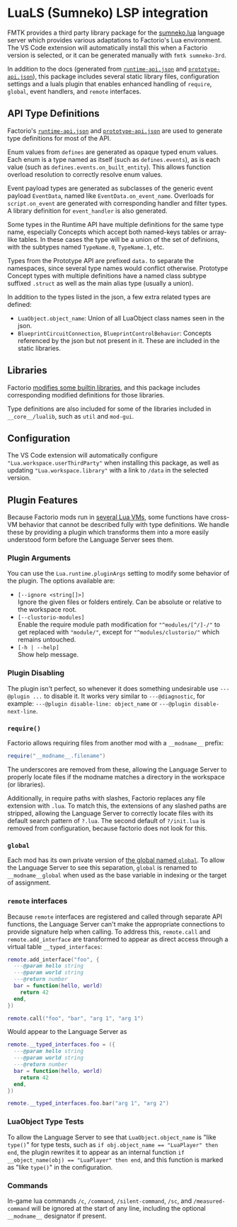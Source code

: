 # LuaLS (Sumneko) LSP integration

FMTK provides a third party library package for the [sumneko.lua](https://marketplace.visualstudio.com/items?itemName=sumneko.lua) language server which provides various adaptations to Factorio's Lua environment. The VS Code extension will automatically install this when a Factorio version is selected, or it can be generated manually with `fmtk sumneko-3rd`.

In addition to the docs (generated from [`runtime-api.json`](https://lua-api.factorio.com/latest/auxiliary/json-docs-runtime.html) and [`prototype-api.json`](https://lua-api.factorio.com/latest/auxiliary/json-docs-prototype.html)), this package includes several static library files, configuration settings and a luals plugin that enables enhanced handling of `require`, `global`, event handlers, and `remote` interfaces.

## API Type Definitions

Factorio's [`runtime-api.json`](https://lua-api.factorio.com/latest/auxiliary/json-docs-runtime.html) and [`prototype-api.json`](https://lua-api.factorio.com/latest/auxiliary/json-docs-prototype.html) are used to generate type definitions for most of the API.

Enum values from `defines` are generated as opaque typed enum values. Each enum is a type named as itself (such as `defines.events`), as is each value (such as `defines.events.on_built_entity`). This allows function overload resolution to correctly resolve enum values.

Event payload types are generated as subclasses of the generic event payload `EventData`, named like `EventData.on_event_name`. Overloads for `script.on_event` are generated with corresponding handler and filter types. A library definition for `event_handler` is also generated.

Some types in the Runtime API have multiple definitions for the same type name, especially Concepts which accept both named-keys tables or array-like tables. In these cases the type will be a union of the set of definions, with the subtypes named `TypeName.0`, `TypeName.1`, etc.

Types from the Prototype API are prefixed `data.` to separate the namespaces, since several type names would conflict otherwise. Prototype Concept types with multiple definitions have a named class subtype suffixed `.struct` as well as the main alias type (usually a union).

In addition to the types listed in the json, a few extra related types are defined:
 * `LuaObject.object_name`: Union of all LuaObject class names seen in the json.
 * `BlueprintCircuitConnection`, `BlueprintControlBehavior`: Concepts referenced by the json but not present in it. These are included in the static libraries.

## Libraries

Factorio [modifies some builtin libraries](https://lua-api.factorio.com/latest/auxiliary/libraries.html), and this package includes corresponding modified definitions for those libraries.

Type definitions are also included for some of the libraries included in `__core__/lualib`, such as `util` and `mod-gui`.

## Configuration

The VS Code extension will automatically configure `"Lua.workspace.userThirdParty"` when installing this package, as well as updating `"Lua.workspace.library"` with a link to `/data` in the selected version.

## Plugin Features

Because Factorio mods run in [several Lua VMs](https://lua-api.factorio.com/latest/auxiliary/data-lifecycle.html), some functions have cross-VM behavior that cannot be described fully with type definitions. We handle these by providing a plugin which transforms them into a more easily understood form before the Language Server sees them.

### Plugin Arguments

You can use the `Lua.runtime.pluginArgs` setting to modify some behavior of the plugin. The options available are:

- `[--ignore <string[]>]`\
  Ignore the given files or folders entirely.
  Can be absolute or relative to the workspace root.
- `[--clustorio-modules]`\
  Enable the require module path modification for
  `"^modules/[^/]-/"` to get replaced with `"module/"`,
  except for `"^modules/clustorio/"` which remains untouched.
- `[-h | --help]`\
  Show help message.

### Plugin Disabling

The plugin isn't perfect, so whenever it does something undesirable use `---@plugin ...` to disable it. It works very similar to `---@diagnostic`, for example: `---@plugin disable-line: object_name` or `---@plugin disable-next-line`.

### `require()`

Factorio allows requiring files from another mod with a `__modname__` prefix:
```lua
require("__modname__.filename")
```

The underscores are removed from these, allowing the Language Server to properly locate files if the modname matches a directory in the workspace (or libraries).

Additionally, in require paths with slashes, Factorio replaces any file extension with `.lua`. To match this, the extensions of any slashed paths are stripped, allowing the Language Server to correctly locate files with its default search pattern of `?.lua`. The second default of `?/init.lua` is removed from configuration, because factorio does not look for this.

### `global`

Each mod has its own private version of [the global named `global`](https://lua-api.factorio.com/latest/auxiliary/global.html). To allow the Language Server to see this separation, `global` is renamed to `__modname__global` when used as the base variable in indexing or the target of assignment.

### `remote` interfaces

Because `remote` interfaces are registered and called through separate API functions, the Language Server can't make the appropriate connections to provide signature help when calling. To address this, `remote.call` and `remote.add_interface` are transformed to appear as direct access through a virtual table `__typed_interfaces`:

```lua
remote.add_interface("foo", {
  ---@param hello string
  ---@param world string
  ---@return number
  bar = function(hello, world)
    return 42
  end,
})

remote.call("foo", "bar", "arg 1", "arg 1")
```
Would appear to the Language Server as
```lua
remote.__typed_interfaces.foo = ({
  ---@param hello string
  ---@param world string
  ---@return number
  bar = function(hello, world)
    return 42
  end,
})

remote.__typed_interfaces.foo.bar("arg 1", "arg 2")
```

### LuaObject Type Tests

To allow the Language Server to see that `LuaObject.object_name` is "like `type()`" for type tests, such as `if obj.object_name == "LuaPlayer" then end`, the plugin rewrites it to appear as an internal function `if __object_name(obj) == "LuaPlayer" then end`, and this function is marked as "like `type()`" in the configuration.

### Commands

In-game lua commands `/c`, `/command`, `/silent-command`, `/sc`, and `/measured-command` will be ignored at the start of any line, including the optional `__modname__` designator if present.
